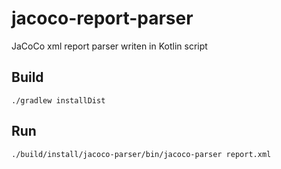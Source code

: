 # jacoco-report-parser

JaCoCo xml report parser writen in Kotlin script

## Build
`./gradlew installDist`

## Run
`./build/install/jacoco-parser/bin/jacoco-parser report.xml`
